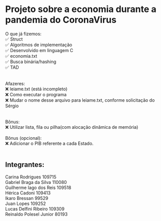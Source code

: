 # Projeto sobre a economia durante a pandemia do CoronaVirus


O que já fizemos: <br>
✅ Struct <br>
✅ Algoritmos de implementação <br>
✅ Desenvolvido em linguagem C <br>
✅ economia.txt <br>
✅ Busca binária/hashing <br>
✅ TAD <br>
<br> <br>
Afazeres: <br>
❌ leiame.txt (está incompleto) <br>
❌ Como executar o programa <br> 
❌ Mudar o nome desse arquivo para leiame.txt, conforme solicitação do Sérgio <br>
 <br> <br>
Bônus: <br>
❌ Utilizar lista, fila ou pilha(com alocação dinâmica de memória) <br><br>
Bônus (opcional): <br>
❌ Adicionar o PIB referente a cada Estado. 
<br> <br>

## Integrantes:
Carina Rodrigues 109715
<br>
Gabriel Braga da Silva 110080
<br>
Guilherme Iago dos Reis 109518
<br>
Hérica Cadoni 109413
<br>
Ikaro Bressan 99529
<br>
Juan Lopes 109252
<br>
Lucas Delfini Ribeiro 109309
<br>
Reinaldo Polesel Junior 80193


